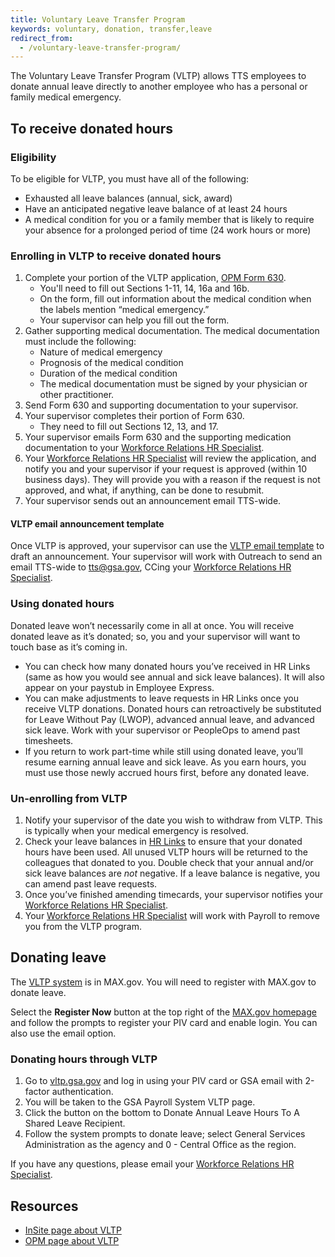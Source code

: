 ```yaml
---
title: Voluntary Leave Transfer Program
keywords: voluntary, donation, transfer,leave
redirect_from:
  - /voluntary-leave-transfer-program/
---
```


The Voluntary Leave Transfer Program (VLTP) allows TTS employees to donate annual leave directly to another employee who has a personal or family medical emergency. 

## To receive donated hours
### Eligibility
To be eligible for VLTP, you must have all of the following:
- Exhausted all leave balances (annual, sick, award)
- Have an anticipated negative leave balance of at least 24 hours
- A medical condition for you or a family member that is likely to require your absence for a prolonged period of time (24 work hours or more)

### Enrolling in VLTP to receive donated hours

1. Complete your portion of the VLTP application,
   [OPM Form 630](https://www.opm.gov/forms/pdf_fill/opm630.pdf). 
   - You'll need to fill out Sections 1-11, 14, 16a and 16b.   
   - On the form, fill out information about the medical condition when the labels mention “medical emergency.”   
   - Your supervisor can help you fill out the form.  
2. Gather supporting medical documentation. The medical documentation must include the following:
   - Nature of medical emergency
   - Prognosis of the medical condition
   - Duration of the medical condition
   - The medical documentation must be signed by your physician or other practitioner.
3. Send Form 630 and supporting documentation to your supervisor.
4. Your supervisor completes their portion of Form 630. 
   - They need to fill out Sections 12, 13, and 17.
5. Your supervisor emails Form 630 and the supporting medication documentation to your [Workforce Relations HR Specialist](https://docs.google.com/document/d/15glvq9UakKUN8XTRTa6gRkhBHm2whhQyAGmf8ibTtBs/edit).
6. Your [Workforce Relations HR Specialist](https://docs.google.com/document/d/15glvq9UakKUN8XTRTa6gRkhBHm2whhQyAGmf8ibTtBs/edit) will review the application, and notify you and your supervisor if your request is approved (within 10 business days). They will provide you with a reason if the request is not approved, and what, if anything, can be done to resubmit.  
7. Your supervisor sends out an announcement email TTS-wide.

#### VLTP email announcement template

Once VLTP is approved, your supervisor can use the [VLTP email template](https://docs.google.com/document/d/1eKSbEvUUibZ0LDGqwS_3UO9iBMdYc5VfLN8aNttEQVs/edit) to draft an announcement. Your supervisor will work with Outreach to send an email TTS-wide to [tts@gsa.gov](mailto:tts@gsa.gov), CCing your [Workforce Relations HR Specialist](https://docs.google.com/document/d/15glvq9UakKUN8XTRTa6gRkhBHm2whhQyAGmf8ibTtBs/edit).

### Using donated hours
Donated leave won’t necessarily come in all at once. You will receive  donated leave as it’s donated; so, you and your supervisor will want to touch base as it’s coming in.

* You can check how many donated hours you’ve received in HR Links (same as how you would see annual and sick leave balances). It will also appear on your paystub in Employee Express.  
* You can make adjustments to leave requests in HR Links once you receive VLTP donations. Donated hours can retroactively be substituted for Leave Without Pay (LWOP), advanced annual leave, and advanced sick leave. Work with your supervisor or PeopleOps to amend past timesheets.  
* If you return to work part-time while still using donated leave, you’ll resume earning annual leave and sick leave. As you earn hours, you must use those newly accrued hours first, before any donated leave.

### Un-enrolling from VLTP
1. Notify your supervisor of the date you wish to withdraw from VLTP. This is typically when your medical emergency is resolved.   
2. Check your leave balances in [HR Links](https://hrlinks.gsa.gov/) to ensure that your donated hours have been used. All unused VLTP hours will be returned to the colleagues that donated to you. Double check that your annual and/or sick leave balances are *not* negative. If a leave balance is negative, you can amend past leave requests.   
3. Once you’ve finished amending timecards, your supervisor notifies your [Workforce Relations HR Specialist](https://docs.google.com/document/d/15glvq9UakKUN8XTRTa6gRkhBHm2whhQyAGmf8ibTtBs/edit).  
4. Your [Workforce Relations HR Specialist](https://docs.google.com/document/d/15glvq9UakKUN8XTRTa6gRkhBHm2whhQyAGmf8ibTtBs/edit) will work with Payroll to remove you from the VLTP program.

## Donating leave

The [VLTP system](https://vltp.gsa.gov/) is in MAX.gov. You will need to register with MAX.gov to donate leave.

Select the **Register Now** button at the top right of the [MAX.gov homepage](http://MAX.gov) and follow the prompts to register your PIV card and enable login. You can also use the email option.

### Donating hours through VLTP

1. Go to [vltp.gsa.gov](https://vltp.gsa.gov/) and log in using your PIV card or GSA email with 2-factor authentication.
2. You will be taken to the GSA Payroll System VLTP page.
3. Click the button on the bottom to Donate Annual Leave Hours To A Shared Leave Recipient.  
4. Follow the system prompts to donate leave; select General Services Administration as the agency and 0 \- Central Office as the region.

If you have any questions, please email your [Workforce Relations HR Specialist](https://docs.google.com/document/d/15glvq9UakKUN8XTRTa6gRkhBHm2whhQyAGmf8ibTtBs/edit).

## **Resources**

- [InSite page about VLTP](https://insite.gsa.gov/employee-resources/hr-eeo-pay-and-leave/pay-and-leave/leave/voluntary-leave-transfer-program)  
- [OPM page about VLTP](https://www.opm.gov/policy-data-oversight/pay-leave/leave-administration/fact-sheets/voluntary-leave-transfer-program/)
